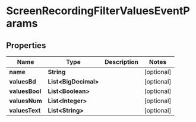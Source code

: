 

# ScreenRecordingFilterValuesEventParams


## Properties

| Name | Type | Description | Notes |
|------------ | ------------- | ------------- | -------------|
|**name** | **String** |  |  [optional] |
|**valuesBd** | **List&lt;BigDecimal&gt;** |  |  [optional] |
|**valuesBool** | **List&lt;Boolean&gt;** |  |  [optional] |
|**valuesNum** | **List&lt;Integer&gt;** |  |  [optional] |
|**valuesText** | **List&lt;String&gt;** |  |  [optional] |




